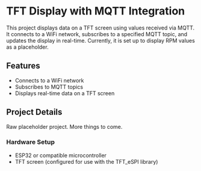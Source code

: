 # TFT Display with MQTT Integration

This project displays data on a TFT screen using values received via MQTT. It connects to a WiFi network, subscribes to a specified MQTT topic, and updates the display in real-time. Currently, it is set up to display RPM values as a placeholder.

## Features
- Connects to a WiFi network
- Subscribes to MQTT topics
- Displays real-time data on a TFT screen

## Project Details
Raw placeholder project. More things to come.

### Hardware Setup
- ESP32 or compatible microcontroller
- TFT screen (configured for use with the TFT_eSPI library)
